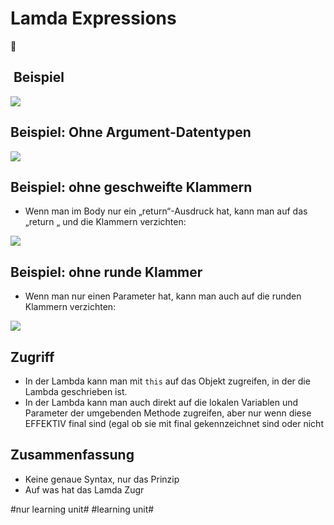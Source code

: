 # Lamda Expressions
🥷

##  Beispiel
![][image-1]

## Beispiel: Ohne Argument-Datentypen

![][image-2]

## Beispiel: ohne geschweifte Klammern

- Wenn man im Body nur ein „return“-Ausdruck hat, kann man auf das „return „ und die Klammern verzichten:

![][image-3]

## Beispiel: ohne runde Klammer

- Wenn man nur einen Parameter hat, kann man auch auf die runden Klammern verzichten:

![][image-4]


## Zugriff
- In der Lambda kann man mit `this` auf das Objekt zugreifen, in der die Lambda geschrieben ist. 
- In der Lambda kann man auch direkt auf die lokalen Variablen und Parameter der umgebenden Methode zugreifen, aber nur wenn diese EFFEKTIV final sind (egal ob sie mit final gekennzeichnet sind oder nicht


## Zusammenfassung
- Keine genaue Syntax, nur das Prinzip
- Auf was hat das Lamda Zugr

[image-1]:	assets/Bildschirmfoto%202018-11-21%20um%2009.20.34.png
[image-2]:	assets/Bildschirmfoto%202018-11-21%20um%2009.23.05.png
[image-3]:	assets/Bildschirmfoto%202018-11-21%20um%2009.25.19.png
[image-4]:	assets/Bildschirmfoto%202018-11-21%20um%2009.26.08.png

#nur learning unit# #learning unit#